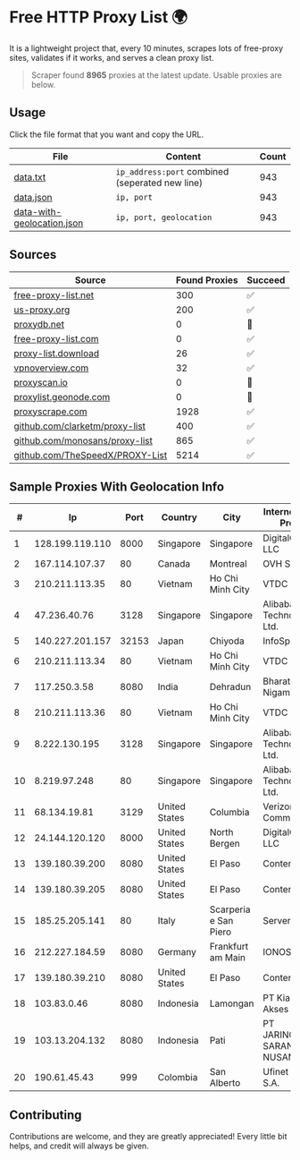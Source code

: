 
# Free HTTP Proxy List 🌍

It is a lightweight project that, every 10 minutes, scrapes lots of free-proxy sites, validates if it works, and serves a clean proxy list.


> Scraper found **8965** proxies at the latest update. Usable proxies are below.

## Usage

Click the file format that you want and copy the URL.


|File|Content|Count|
|----|-------|-----|
|[data.txt](https://raw.githubusercontent.com/themiralay/Proxy-List-World/master/data.txt)|`ip_address:port` combined (seperated new line)|943|
|[data.json](https://raw.githubusercontent.com/themiralay/Proxy-List-World/master/data.json)|`ip, port`|943|
|[data-with-geolocation.json](https://raw.githubusercontent.com/themiralay/Proxy-List-World/master/data-with-geolocation.json)|`ip, port, geolocation`|943|

## Sources

|Source|Found Proxies|Succeed|
|------|-------------|-------|
|[free-proxy-list.net](https://free-proxy-list.net)|300|✅|
|[us-proxy.org](https://www.us-proxy.org)|200|✅|
|[proxydb.net](http://proxydb.net)|0|🚫|
|[free-proxy-list.com](https://free-proxy-list.com/?page=&port=&type%5B%5D=http&type%5B%5D=https&up_time=0&search=Search)|0|✅|
|[proxy-list.download](https://www.proxy-list.download/HTTP)|26|✅|
|[vpnoverview.com](https://vpnoverview.com/privacy/anonymous-browsing/free-proxy-servers)|32|✅|
|[proxyscan.io](https://www.proxyscan.io)|0|🚫|
|[proxylist.geonode.com](https://proxylist.geonode.com/api/proxy-list?limit=300&page=1&sort_by=lastChecked&sort_type=desc&protocols=http,https)|0|🚫|
|[proxyscrape.com](https://api.proxyscrape.com/v2/?request=displayproxies&protocol=http&timeout=10000&country=all&ssl=all&anonymity=all)|1928|✅|
|[github.com/clarketm/proxy-list](https://raw.githubusercontent.com/clarketm/proxy-list/master/proxy-list-raw.txt)|400|✅|
|[github.com/monosans/proxy-list](https://raw.githubusercontent.com/monosans/proxy-list/main/proxies/http.txt)|865|✅|
|[github.com/TheSpeedX/PROXY-List](https://raw.githubusercontent.com/TheSpeedX/PROXY-List/master/http.txt)|5214|✅|


## Sample Proxies With Geolocation Info

|#|Ip|Port|Country|City|Internet Service Provider|
|-|--|----|-------|----|-------------------------|
|1|128.199.119.110|8000|Singapore|Singapore|DigitalOcean, LLC|
|2|167.114.107.37|80|Canada|Montreal|OVH SAS|
|3|210.211.113.35|80|Vietnam|Ho Chi Minh City|VTDC|
|4|47.236.40.76|3128|Singapore|Singapore|Alibaba (US) Technology Co., Ltd.|
|5|140.227.201.157|32153|Japan|Chiyoda|InfoSphere|
|6|210.211.113.34|80|Vietnam|Ho Chi Minh City|VTDC|
|7|117.250.3.58|8080|India|Dehradun|Bharat Sanchar Nigam Ltd|
|8|210.211.113.36|80|Vietnam|Ho Chi Minh City|VTDC|
|9|8.222.130.195|3128|Singapore|Singapore|Alibaba (US) Technology Co., Ltd.|
|10|8.219.97.248|80|Singapore|Singapore|Alibaba (US) Technology Co., Ltd.|
|11|68.134.19.81|3129|United States|Columbia|Verizon Communications|
|12|24.144.120.120|8000|United States|North Bergen|DigitalOcean, LLC|
|13|139.180.39.200|8080|United States|El Paso|Conterra|
|14|139.180.39.205|8080|United States|El Paso|Conterra|
|15|185.25.205.141|80|Italy|Scarperia e San Piero|Servereasy Italy|
|16|212.227.184.59|8080|Germany|Frankfurt am Main|IONOS SE|
|17|139.180.39.210|8080|United States|El Paso|Conterra|
|18|103.83.0.46|8080|Indonesia|Lamongan|PT Kia Integrasi Akses|
|19|103.13.204.132|8080|Indonesia|Pati|PT JARINGANKU SARANA NUSANTARA|
|20|190.61.45.43|999|Colombia|San Alberto|Ufinet Panama S.A.|



## Contributing

Contributions are welcome, and they are greatly appreciated! Every
little bit helps, and credit will always be given.

